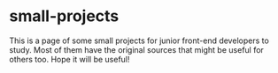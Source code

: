 ﻿# small-projects
This is a page of some small projects for junior front-end developers to study. Most of them have the original sources that might be useful for others too. 
Hope it will be useful!
